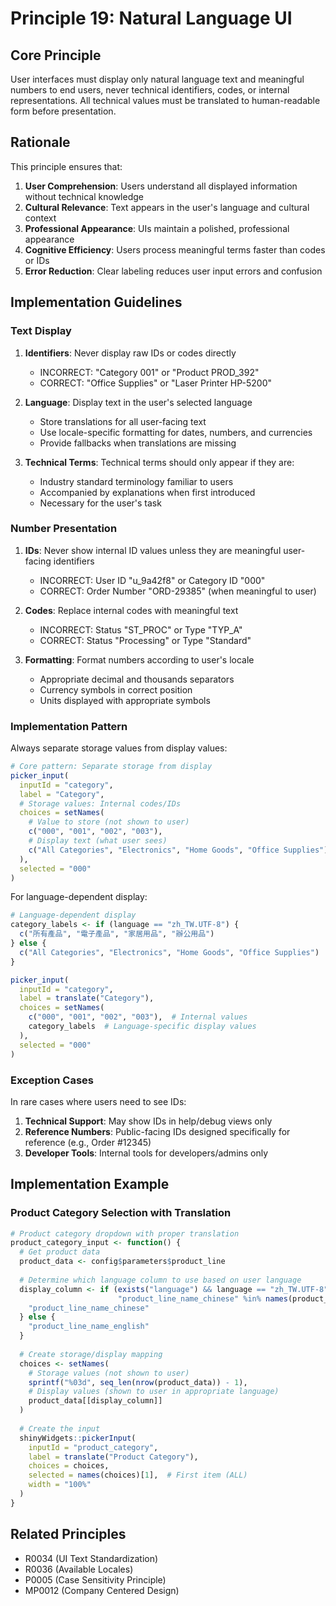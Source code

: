 # Principle 19: Natural Language UI

## Core Principle
User interfaces must display only natural language text and meaningful numbers to end users, never technical identifiers, codes, or internal representations. All technical values must be translated to human-readable form before presentation.

## Rationale
This principle ensures that:

1. **User Comprehension**: Users understand all displayed information without technical knowledge
2. **Cultural Relevance**: Text appears in the user's language and cultural context
3. **Professional Appearance**: UIs maintain a polished, professional appearance 
4. **Cognitive Efficiency**: Users process meaningful terms faster than codes or IDs
5. **Error Reduction**: Clear labeling reduces user input errors and confusion

## Implementation Guidelines

### Text Display
1. **Identifiers**: Never display raw IDs or codes directly
   - INCORRECT: "Category 001" or "Product PROD_392"
   - CORRECT: "Office Supplies" or "Laser Printer HP-5200"

2. **Language**: Display text in the user's selected language
   - Store translations for all user-facing text
   - Use locale-specific formatting for dates, numbers, and currencies
   - Provide fallbacks when translations are missing

3. **Technical Terms**: Technical terms should only appear if they are:
   - Industry standard terminology familiar to users
   - Accompanied by explanations when first introduced
   - Necessary for the user's task

### Number Presentation
1. **IDs**: Never show internal ID values unless they are meaningful user-facing identifiers
   - INCORRECT: User ID "u_9a42f8" or Category ID "000"
   - CORRECT: Order Number "ORD-29385" (when meaningful to user)

2. **Codes**: Replace internal codes with meaningful text
   - INCORRECT: Status "ST_PROC" or Type "TYP_A"
   - CORRECT: Status "Processing" or Type "Standard"

3. **Formatting**: Format numbers according to user's locale
   - Appropriate decimal and thousands separators
   - Currency symbols in correct position
   - Units displayed with appropriate symbols

### Implementation Pattern
Always separate storage values from display values:

```r
# Core pattern: Separate storage from display
picker_input(
  inputId = "category",
  label = "Category",
  # Storage values: Internal codes/IDs
  choices = setNames(
    # Value to store (not shown to user)
    c("000", "001", "002", "003"),
    # Display text (what user sees)
    c("All Categories", "Electronics", "Home Goods", "Office Supplies")
  ),
  selected = "000"
)
```

For language-dependent display:

```r
# Language-dependent display
category_labels <- if (language == "zh_TW.UTF-8") {
  c("所有產品", "電子產品", "家居用品", "辦公用品")
} else {
  c("All Categories", "Electronics", "Home Goods", "Office Supplies")
}

picker_input(
  inputId = "category",
  label = translate("Category"),
  choices = setNames(
    c("000", "001", "002", "003"),  # Internal values
    category_labels  # Language-specific display values
  ),
  selected = "000"
)
```

### Exception Cases
In rare cases where users need to see IDs:

1. **Technical Support**: May show IDs in help/debug views only
2. **Reference Numbers**: Public-facing IDs designed specifically for reference (e.g., Order #12345)
3. **Developer Tools**: Internal tools for developers/admins only

## Implementation Example

### Product Category Selection with Translation
```r
# Product category dropdown with proper translation
product_category_input <- function() {
  # Get product data
  product_data <- config$parameters$product_line
  
  # Determine which language column to use based on user language
  display_column <- if (exists("language") && language == "zh_TW.UTF-8" && 
                        "product_line_name_chinese" %in% names(product_data)) {
    "product_line_name_chinese"
  } else {
    "product_line_name_english"
  }
  
  # Create storage/display mapping
  choices <- setNames(
    # Storage values (not shown to user)
    sprintf("%03d", seq_len(nrow(product_data)) - 1),
    # Display values (shown to user in appropriate language)
    product_data[[display_column]]
  )
  
  # Create the input
  shinyWidgets::pickerInput(
    inputId = "product_category",
    label = translate("Product Category"),
    choices = choices,
    selected = names(choices)[1],  # First item (ALL) 
    width = "100%"
  )
}
```

## Related Principles
- R0034 (UI Text Standardization)
- R0036 (Available Locales)
- P0005 (Case Sensitivity Principle)
- MP0012 (Company Centered Design)
